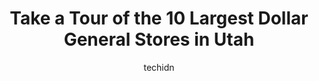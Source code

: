 ---
layout: ampstory
image: https://i0.wp.com/www.depkes.org/wp-content/uploads/2023/06/dollar-general-0-in-utah-1685968527.jpeg?resize=640,853
author: techidn
featured: false
description: Discover the impressive array of Dollar General options in Utah, where you can find 10 of the largest Dollar General establishments in the area. From renowned classics to hidden gems, Utah o
title: Take a Tour of the 10 Largest Dollar General Stores in Utah
cover:
   title: Take a Tour of the 10 Largest Dollar General Stores in Utah
   subtitle: Rickpate
   background: https://www.depkes.org/wp-content/uploads/2023/06/dollar-general-0-in-utah-1685968527.jpeg

pages: 
 - layout: thirds
   top: <h1>#1 Dollar General</h1>
   bottom: "<p>Went to the Dollar General store on Redwood Road in Rose Park today around 2p.m. and found a real professionally hand written sign on their front door indicating that the</p>"
   background: https://www.depkes.org/wp-content/uploads/2023/06/dollar-general-1-in-utah-1685968528.jpeg
   backgroundblur: true
 - layout: thirds
   top: <h1>#2 Dollar General</h1>
   bottom: "<p>667 Monroe Blvd, Ogden, UT 84404, United States</p>"
   background: https://www.depkes.org/wp-content/uploads/2023/06/dollar-general-2-in-utah-1685968529.jpeg
   cta:
      link: https://www.depkes.org/blog/take-a-tour-of-the-10-largest-dollar-general-stores-in-utah/
      text: Take a Tour of the 10 Largest Dollar General Stores in Utah
 - layout: thirds
   top: <h1>#3 Dollar General</h1>
   bottom: "<p>3161 S Washington Blvd, Ogden, UT 84401, United States</p>"
   background: https://www.depkes.org/wp-content/uploads/2023/06/dollar-general-3-in-utah-1685968530.jpeg
   cta:
      link: https://www.depkes.org/blog/take-a-tour-of-the-10-largest-dollar-general-stores-in-utah/
      text: Take a Tour of the 10 Largest Dollar General Stores in Utah
 - layout: thirds
   top: <h1>#4 Dollar General</h1>
   bottom: "<p>3646 W 4700 S, West Valley City, UT 84118, United States</p>"
   background: https://images.unsplash.com/photo-1489648022186-8f49310909a0?ixlib=rb-4.0.3&ixid=MnwxMjA3fDB8MHxwaG90by1wYWdlfHx8fGVufDB8fHx8&auto=format&fit=crop&w=640&h=853&q=80
   cta:
      link: https://www.depkes.org/blog/take-a-tour-of-the-10-largest-dollar-general-stores-in-utah/
      text: Take a Tour of the 10 Largest Dollar General Stores in Utah
 - layout: thirds
   top: <h1>#5 Dollar General</h1>
   bottom: "<p>355 600 E, Provo, UT 84606, United States</p>"
   background: https://images.unsplash.com/photo-1552083974-186346191183?ixlib=rb-4.0.3&ixid=MnwxMjA3fDB8MHxwaG90by1wYWdlfHx8fGVufDB8fHx8&auto=format&fit=crop&w=640&h=853&q=80
   cta:
      link: https://www.depkes.org/blog/take-a-tour-of-the-10-largest-dollar-general-stores-in-utah/
      text: Take a Tour of the 10 Largest Dollar General Stores in Utah
 - layout: thirds
   top: <h1>#6 Dollar Tree</h1>
   bottom: "<p>413 W 1425 N, Layton, UT 84041, United States</p>"
   background: https://images.unsplash.com/photo-1608501821300-4f99e58bba77?ixlib=rb-4.0.3&ixid=MnwxMjA3fDB8MHxwaG90by1wYWdlfHx8fGVufDB8fHx8&auto=format&fit=crop&w=640&h=853&q=80
   cta:
      link: https://www.depkes.org/blog/take-a-tour-of-the-10-largest-dollar-general-stores-in-utah/
      text: Take a Tour of the 10 Largest Dollar General Stores in Utah
 - layout: thirds
   top: <h1>#7 Dollar Tree</h1>
   bottom: "<p>9471 S 700 E, Sandy, UT 84070, United States</p>"
   background: https://images.unsplash.com/photo-1484589065579-248aad0d8b13?ixlib=rb-4.0.3&ixid=MnwxMjA3fDB8MHxwaG90by1wYWdlfHx8fGVufDB8fHx8&auto=format&fit=crop&w=640&h=853&q=80
   cta:
      link: https://www.depkes.org/blog/take-a-tour-of-the-10-largest-dollar-general-stores-in-utah/
      text: Take a Tour of the 10 Largest Dollar General Stores in Utah
 - layout: thirds
   middle: Continue reading...
   background: https://images.unsplash.com/photo-1561679660-d00ee1e0dc8e?ixlib=rb-4.0.3&ixid=MnwxMjA3fDB8MHxwaG90by1wYWdlfHx8fGVufDB8fHx8&auto=format&fit=crop&w=640&h=853&q=80
   cta:
      link: https://www.depkes.org/blog/take-a-tour-of-the-10-largest-dollar-general-stores-in-utah/
      text: Take a Tour of the 10 Largest Dollar General Stores in Utah
      
---